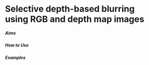 # Selective depth-based blurring using RGB and depth map images
##### Aims
##### How to Use
##### Examples
